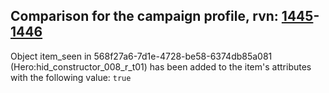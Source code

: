 ## Comparison for the campaign profile, rvn: [1445](https://github.com/PRO100KatYT/FortniteProfileRevisions/tree/main/profiles/campaign/1445%20campaign.json)-[1446](https://github.com/PRO100KatYT/FortniteProfileRevisions/tree/main/profiles/campaign/1446%20campaign.json)

Object item_seen in 568f27a6-7d1e-4728-be58-6374db85a081 (Hero:hid_constructor_008_r_t01) has been added to the item's attributes with the following value: `true`
<br><br>
